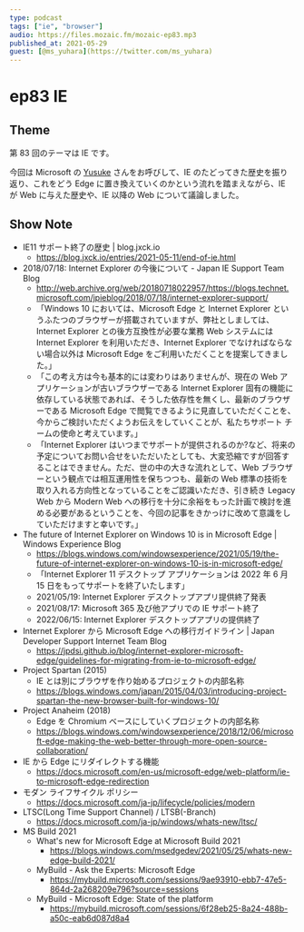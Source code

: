 ```yaml
---
type: podcast
tags: ["ie", "browser"]
audio: https://files.mozaic.fm/mozaic-ep83.mp3
published_at: 2021-05-29
guest: [@ms_yuhara](https://twitter.com/ms_yuhara)
---
```


# ep83 IE

## Theme

第 83 回のテーマは IE です。

今回は Microsoft の [Yusuke](https://twitter.com/ms_yuhara) さんをお呼びして、IE のたどってきた歴史を振り返り、これをどう Edge に置き換えていくのかという流れを踏まえながら、IE が Web に与えた歴史や、IE 以降の Web について議論しました。


## Show Note

- IE11 サポート終了の歴史 | blog.jxck.io
  - https://blog.jxck.io/entries/2021-05-11/end-of-ie.html
- 2018/07/18: Internet Explorer の今後について - Japan IE Support Team Blog
  - http://web.archive.org/web/20180718022957/https://blogs.technet.microsoft.com/jpieblog/2018/07/18/internet-explorer-support/
  - 「Windows 10 においては、Microsoft Edge と Internet Explorer というふたつのブラウザーが搭載されていますが、弊社としましては、Internet Explorer との後方互換性が必要な業務 Web システムには Internet Explorer を利用いただき、Internet Explorer でなければならない場合以外は Microsoft Edge をご利用いただくことを提案してきました。」
  - 「この考え方は今も基本的には変わりはありませんが、現在の Web アプリケーションが古いブラウザーである Internet Explorer 固有の機能に依存している状態であれば、そうした依存性を無くし、最新のブラウザーである Microsoft Edge で閲覧できるように見直していただくことを、今からご検討いただくようお伝えをしていくことが、私たちサポート チームの使命と考えています。」
  - 「Internet Explorer はいつまでサポートが提供されるのか?など、将来の予定についてお問い合せをいただいたとしても、大変恐縮ですが回答することはできません。ただ、世の中の大きな流れとして、Web ブラウザーという観点では相互運用性を保ちつつも、最新の Web 標準の技術を取り入れる方向性となっていることをご認識いただき、引き続き Legacy Web から Modern Web への移行を十分に余裕をもった計画で検討を進める必要があるということを、今回の記事をきかっけに改めて意識をしていただけますと幸いです。」
- The future of Internet Explorer on Windows 10 is in Microsoft Edge | Windows Experience Blog
  - https://blogs.windows.com/windowsexperience/2021/05/19/the-future-of-internet-explorer-on-windows-10-is-in-microsoft-edge/
  - 「Internet Explorer 11 デスクトップ アプリケーションは 2022 年 6 月 15 日をもってサポートを終了いたします」
  - 2021/05/19: Internet Explorer デスクトップアプリ提供終了発表
  - 2021/08/17: Microsoft 365 及び他アプリでの IE サポート終了
  - 2022/06/15: Internet Explorer デスクトップアプリの提供終了
- Internet Explorer から Microsoft Edge への移行ガイドライン | Japan Developer Support Internet Team Blog
  - https://jpdsi.github.io/blog/internet-explorer-microsoft-edge/guidelines-for-migrating-from-ie-to-microsoft-edge/
- Project Spartan (2015)
  - IE とは別にブラウザを作り始めるプロジェクトの内部名称
  - https://blogs.windows.com/japan/2015/04/03/introducing-project-spartan-the-new-browser-built-for-windows-10/
- Project Anaheim (2018)
  - Edge を Chromium ベースにしていくプロジェクトの内部名称
  - https://blogs.windows.com/windowsexperience/2018/12/06/microsoft-edge-making-the-web-better-through-more-open-source-collaboration/
- IE から Edge にリダイレクトする機能
  - https://docs.microsoft.com/en-us/microsoft-edge/web-platform/ie-to-microsoft-edge-redirection
- モダン ライフサイクル ポリシー
  - https://docs.microsoft.com/ja-jp/lifecycle/policies/modern
- LTSC(Long Time Support Channel) / LTSB(-Branch)
  - https://docs.microsoft.com/ja-jp/windows/whats-new/ltsc/
- MS Build 2021
  - What's new for Microsoft Edge at Microsoft Build 2021
    - https://blogs.windows.com/msedgedev/2021/05/25/whats-new-edge-build-2021/
  - MyBuild - Ask the Experts: Microsoft Edge
    - https://mybuild.microsoft.com/sessions/9ae93910-ebb7-47e5-864d-2a268209e796?source=sessions
  - MyBuild - Microsoft Edge: State of the platform
    - https://mybuild.microsoft.com/sessions/6f28eb25-8a24-488b-a50c-eab6d087d8a4